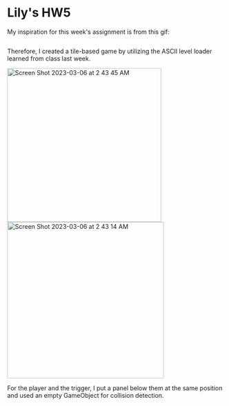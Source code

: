 # Lily's HW5

My inspiration for this week's assignment is from this gif:

<img width="357" scr="https://https://i.pinimg.com/originals/31/00/5a/31005a2764a3cee6638b65577d4aae07.gif">

Therefore, I created a tile-based game by utilizing the ASCII level loader learned from class last week.

<img width="357" alt="Screen Shot 2023-03-06 at 2 43 45 AM" src="https://user-images.githubusercontent.com/44248733/223049311-d04e0eaa-56a3-4d4f-90a2-9fb2eb795088.png">

<img width="363" alt="Screen Shot 2023-03-06 at 2 43 14 AM" src="https://user-images.githubusercontent.com/44248733/223049356-5509b9bb-8ddf-4cc4-8d53-3a877f590d6b.png">

For the player and the trigger, I put a panel below them at the same position and used an empty GameObject for collision detection.

